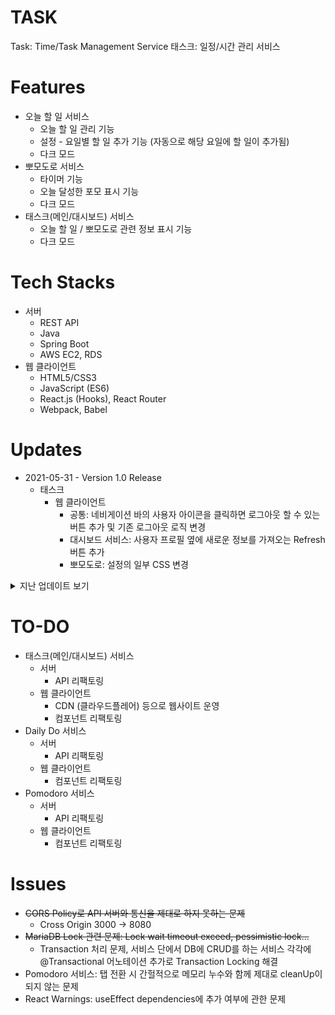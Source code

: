 # TASK
Task: Time/Task Management Service
태스크: 일정/시간 관리 서비스

# Features
+ 오늘 할 일 서비스
    + 오늘 할 일 관리 기능
    + 설정 - 요일별 할 일 추가 기능 (자동으로 해당 요일에 할 일이 추가됨)
    + 다크 모드
+ 뽀모도로 서비스
    + 타이머 기능
    + 오늘 달성한 포모 표시 기능
    + 다크 모드    
+ 태스크(메인/대시보드) 서비스
    + 오늘 할 일 / 뽀모도로 관련 정보 표시 기능
    + 다크 모드 


# Tech Stacks
+ 서버
    + REST API
    + Java
    + Spring Boot
    + AWS EC2, RDS
+ 웹 클라이언트
    + HTML5/CSS3
    + JavaScript (ES6)
    + React.js (Hooks), React Router
    + Webpack, Babel
    
# Updates
+ 2021-05-31 - Version 1.0 Release
    + 태스크
        + 웹 클라이언트
            + 공통: 네비게이션 바의 사용자 아이콘을 클릭하면 로그아웃 할 수 있는 버튼 추가 및 기존 로그아웃 로직 변경
            + 대시보드 서비스: 사용자 프로필 옆에 새로운 정보를 가져오는 Refresh 버튼 추가
            + 뽀모도로: 설정의 일부 CSS 변경

<details><summary>지난 업데이트 보기</summary>
<p>

+ 2021-05-30
    + 태스크
        + 서버
            + 서버 API가 더이상 구글 발급 토큰이 아닌, 자체 사용자ID를 통해 API 통신하도록 변경 (REST 컨트롤러, 서비스 등 대부분의 로직 변경) 
        + 웹 클라이언트
            + 공통: 사용자ID를 쿠키로 계속 로그인이 유지되도록 변경 (1시간 뒤 로그아웃되어 뽀모도로의 뽀모가 업데이트가 되지 않는 문제 등을 해결)

+ 2021-05-29
    + 태스크
        + 서버
            + Nginx + 무중단 배포 스크립트를 통한 무중단 배포 환경 구축 완료 
        + 웹 클라이언트
            + 공통: 무중단 배포 환경 구축 - Nginx 사용에 따라 패치 로직에서 API 서버 포트를 없앰 (기본포트 80번)
            + (테스트 중...) ~~대시보드 서비스: 로그인 시 대시보드에 그 전날의 정보가 서버에서 가져와지는 문제 해결 (로그인 시 유저와 관련 정보가 모두 업데이트 된 뒤에 Todo와 Pomdoro 아이템을 가져오도록 로직을 수정함)~~

+ 2021-05-28
    + 태스크
        + 서버
            + TASK-Server 리파지토리에 서버가 업데이트되어 깃허브에 push되면 자동으로 배포되도록 구축 완료 (Travis CI -> AWS S3 -> AWS CodeDeploy -> AWS EC2)

+ 2021-05-27
    + 태스크(메인/대시보드) 서비스, 오늘 할 일 서비스, 뽀모도로 서비스
        + 서버
            + 재 로그인 시 유저 정보가 초기화되어 오늘 할 일에 작성한 할 일 목록과 뽀모 카운트 모두 초기화되는 문제 해결
        + 웹 클라이언트
            + 공통: 로고 아이콘을 누르면 대시보드, 포트폴리오 페이지로 이동하도록 수정
            + 대시보드: 오늘 할 일 서비스, 뽀모도로 서비스 아이콘 추가 및 일부 CSS 조정

+ 2021-05-26
    + 오늘 할 일 서비스
        + 웹 클라이언트
            + 공통: 할 일 목록의 내용이 길어도 잘 보이도록 수정
            + 요일별 할 일 설정: 새로운 할 일을 추가할 때 추가한 할 일이 간헐적으로 추가되지 않거나 느린 텀을 두고 추가되는 문제를 해결

+ 2021-05-25
    + 태스크(메인/대시보드) 서비스, 오늘 할 일 서비스, 뽀모도로 서비스
        + 서버
            + DB: 뽀모도로 DB 수정 및 관련 서비스, API, DTO 수정 완료
            + 버그: todayFetch 함수에서 오늘 할 일 서비스의 갱신 시간만으로 오늘 할 일 서비스, 뽀모도로 서비스 둘 다 업데이트하던 문제 해결
        + 웹 클라이언트
            + 대시보드: 지금까지 한 총 뽀모 표시 기능 추가
            + 모든 서비스: 로그인 후 1시간이 지난 뒤 특정 작업을 수행하려고 하면 자동으로 로그아웃되고 로그인 페이지로 이동하는 기능 구현 (구글 토큰 유효기간: 1시간)
            + 버그
                + 대시보드 서비스: 로그아웃 버튼을 눌러도 제대로 로그아웃되어 로그인 페이지로 이동하지 않던 문제 해결
                + 뽀모도로 서비스: 
                    + 타이머가 끝나고 다시 타이머 시작 버튼이 다시 활성화 되지 않던 문제 해결
                    + 타이머가 끝나고 다시 초기 상태로 돌아갈 때, 초 단위 표시가 제대로 표시되지 않던 문제 해결 

+ 2021-05-24
    + 오늘 할 일 서비스, 뽀모도로 서비스
        + 서버
            + 다음날 오전 6시 이후에 뽀모도로 서비스에 접속하면 어제 했던 뽀모 초기화 및 최고 뽀모 기록 갱신 기능 구현
            + 다음날 오전 6시 이후에 오늘 할 일 서비스에 접속하면 어제 한 할 일 리스트 삭제 및 설정한 오늘 요일에 해당하는 할 일 리스트로 갱신하는 기능 구현

+ 2021-05-23 - 서비스 시작
    + 태스크(메인/대시보드) 서비스, 오늘 할 일 서비스, 뽀모도로 서비스
        + 서버
            + 태스크(메인/대시보드) 서비스, 오늘 할 일 서비스, 뽀모도로 서비스의 모든 기능 정상 작동 확인 완료
        + 웹 클라이언트
            + 페이지를 리로딩하면 404 에러가 뜨는 문제를 해결 (HashRouter)
            + 오늘 할 일 서비스에서 요일을 서로 다르게 저장하고 사용하고 있었던 문제를 해결

+ 2021-05-22
    + 태스크(메인/대시보드) 서비스, 오늘 할 일 서비스, 뽀모도로 서비스
        + 서버
            + AWS EC2 서버 환경 구축, RDS 데이베이스 구축 및 EC2-RDS 연결
            + EC2 서버 환경에 배포 스크립트 생성 완료 (깃허브 Pull 후 Build)
            + 서버 정상 실행 확인 완료
        + 웹 클라이언트
            + Fetch API 주소를 AWS EC2 서버 주소로 수정

+ 2021-05-21
    + 태스크(메인/대시보드) 서비스, 오늘 할 일 서비스, 뽀모도로 서비스
        + 웹 클라이언트
            + 구글 로그인 토큰 값을 localstorage가 아닌 cookie에 저장하고 참조하도록 변경
            + 모바일 환경에 맞게 일부 CSS 변경

+ 2021-05-20
    + 태스크(메인/대시보드) 서비스
        + 웹 클라이언트
            + 상단 네비게이션 바에 로그인된 사용자 표시 기능 추가
            + 네비게이션 바의 사용자 아이콘을 누르면 로그아웃 드롭다운이 나타나고, 로그아웃을 누르면 현재 사용자에서 로그아웃할 수 있는 기능 추가
    + 오늘 할 일 서비스, 뽀모도로 서비스
        + 클라이언트
            + 상단 네비게이션 바에 로그인된 사용자 표시 기능 추가

+ 2021-05-17 - 프로토타입 완성
    + 태스크(메인/대시보드) 서비스
        + 웹 클라이언트
            + 로그아웃 기능 구현 완료
    + 오늘 할 일 서비스
        + 서버
            + 기존 DB (JPA)에 사용자 ID 필드를 추가, 변경에 따른 API도 수정 완료
        + 클라이언트
            + 서버 API와 통신하는 로직 수정 (로그인 토큰으로 서버 API와 통신)

+ 2021-05-16
    + 태스크(메인/대시보드) 서비스
        + 웹 클라이언트
            + 대시보드 탭에서 사용자에 따른 뽀모도로 정보를 표시하도록 서버 API와 통신하는 로직 수정
            + 뽀모도로 관련 정보에 '나의 집중력' (시간) 항목 추가 완료
    + 뽀모도로
        + 서버
            + 사용자별 뽀모도로 DB (JPA)로 전환 완료, 전환에 따른 API도 수정 완료
        + 클라이언트
            + 서버 API와 통신하는 로직 수정 (로그인 토큰으로 서버 API와 통신)
            
+ 2021-05-15
    + 태스크(메인/대시보드) 서비스
        + 서버
            + 로그인 API 구현 완료 (Google OAuth 로그인, 토큰 검증 후 Google 서버에서 사용자 정보를 가져와서 User 리파지토리에 저장/수정 후 해당 정보 클라이언트로 전송) 
            + 버그: 로그아웃 후 다시 로그인하면 사용자 관련 뽀모도로 데이터가 모두 리셋되는 문제 해결 (Optional orElse -> Optioanl orElseGet으로 수정함)
        + 웹 클라이언트
            + 로그인 페이지 추가 완료, Google 로그인 추가 완료
            + 서버 API와 통신하는 로직 수정 (로그인 토큰으로 사용자별 데이터를 가져옴)
            + CSS 일부 수정 ( 일부 CSS 통합, 뷰포트에 따른 상단 CSS margin 조정)

+ 2021-05-14
    + 태스크(메인/대시보드) 서비스
        + 웹 클라이언트
            + 기본 CSS 디자인 적용 완료
            + 설정 탭에 다크 모드 기능 추가
    + 오늘 할 일, 뽀모도로 서비스
        + CSS 수정, 설정의 다크 모드 토글 변경 및 설명글 수정

+ 2021-05-13
    + 태스크(메인/대시보드) 서비스
        + 웹 클라이언트
            + 서버와 API 통신 테스트 완료 (따로 서버에 관련 API 추가하지 않고, 서버에서 가져온 데이터를 클라이언트에서 처리하여 정보 표시)
            + 대시보드 탭 추가 (오늘 할 일 달성률, 오늘 한 뽀모 등 관련 정보 표시) 완료

+ 2021-05-11
    + 뽀모도로 서비스
        + 서버
            + 포모 업데이트 기능 추가
        + 웹 클라이언트
            + 기본 뽀모도로 컴포넌트 프로토타입 개발 3단계 (오늘 한 포모 자동 업데이트 및 서버에 저장 기능 완성)

+ 2021-05-10
    + 뽀모도로 서비스
        + 웹 클라이언트
            + 설정 탭에 다크 모드 설정 기능 추가 완료
            + 기존 'Pomodoro' 서비스의 CSS 디자인을 적용 완료

+ 2021-05-09
    + 뽀모도로 서비스
        + 서버
            + 뽀모도로 서비스 프로토타입 API 개발 완료 (설정 타이머, 포모 저장 기능, 임시적으로 단일 리파지토리로 개발)
        + 웹 클라이언트
            + 기본 뽀모도로 컴포넌트 프로토타입 개발 2단계+ (서버 API와 통신 및 타이머 설정 기능 완성)
            + 타이머가 작동하고 있는 도중에 설정 탭으로 이동 시 언마운트된 탭(타이머 탭)에서 상태값들의 메모리 누수가 발생하는 문제 해결 (useEffect cleanUp)

+ 2021-05-08
    + 뽀모도로 서비스
        + 웹 클라이언트
            + 기본 뽀모도로 컴포넌트 프로토타입 개발 2단계 (설정 - 타이머 세팅 기능) 템플릿 완료
            + 고정 요소 (네비게이션, Footer) + React Router 적용 완료 (타이머, 설정 탭)
            + 일부 컴포넌트에 CSS 적용 완료 (Daily Do 서비스와 동일한 스타일 적용)

+ 2021-05-07
    + 뽀모도로 서비스
        + 웹 클라이언트
            + 기본 뽀모도로 컴포넌트 프로토타입 개발 1단계 (타이머 기능, 일일 포모 카운트 기능) 완료

+ 2021-05-04
    + 오늘 할 일 서비스
        + 웹 클라이언트
            + React Router를 이용하여 주소에 따라 다른 컴포넌트가 화면에 나타나도록 변경
            + CSS, JS 파일 정리 및 일부분 리팩토링 완료

+ 2021-05-03
    + 오늘 할 일 서비스
        + 웹 클라이언트
            + 설정에서 Light-Dark 테마 설정 기능 추가 (추후 styled-components를 활용하여 리팩토링할 예정)

+ 2021-05-01
    + 오늘 할 일 서비스
        + 웹 클라이언트
            + 기존 'Daily Do' 서비스의 CSS 디자인을 적용 완료

+ 2021-04-30
    + 오늘 할 일 서비스
        + 웹 클라이언트
            + 상단 네비게이션 컴포넌트 개발, 네비게이션에 따라 메인 페이지의 내용이 전환되게 수정
            + '요일 별 할 일 설정' 로드 시 목록을 2번씩 가져오는 문제 해결

+ 2021-04-29
    + 오늘 할 일 서비스
        + 서버
            + '오늘 할 일'에 오늘 요일에 해당하는 '요일별 할 일' 목록 갱신 기능에서, 요일별 할 일을 제대로 필터링하지 못하는 문제 해결
        + 웹 클라이언트
            + 컴포넌트 프로토타입 개발 3단계 (요일별 할 일 설정 기능) 개발 완료

+ 2021-04-28
    + 오늘 할 일 서비스
        + 서버
            + '요일별 할 일' 목록 API 개발 (요일별 목록 CRUD 기능) 완료
            + '오늘 할 일'에 오늘 요일에 해당하는 '요일별 할 일' 목록 갱신 기능 개발 완료

+ 2021-04-27
    + 오늘 할 일 서비스
        + 서버
            + Java 파일 및 클래스, 변수, 함수들의 이름 변경 (Task -> Todo)
        + 웹 클라이언트
            + 컴포넌트 프로토타입 개발 2단계 (할 일 수정, 체크, 서버 API와 통신) 완료

+ 2021-04-26
    + 오늘 할 일 서비스
        + 웹 클라이언트
            + 컴포넌트 프로토타입 개발 1단계 (할 일 생성, 읽기, 삭제 기능) 완료
            
+ 2021-04-25
    + 오늘 할 일 서비스
        + 서버
            + '오늘 할 일' 프로토타입 API 개발 완료
        + 웹 클라이언트
            + '오늘 할 일' 프로토타입 API 와 통신 테스트 완료 (정상작동)
</p>
</details>


# TO-DO
+ 태스크(메인/대시보드) 서비스
    + 서버
        + API 리팩토링
    + 웹 클라이언트
        + CDN (클라우드플레어) 등으로 웹사이트 운영 
        + 컴포넌트 리팩토링           
+ Daily Do 서비스
    + 서버
        + API 리팩토링
    + 웹 클라이언트
        + 컴포넌트 리팩토링        
+ Pomodoro 서비스
    + 서버
        + API 리팩토링
    + 웹 클라이언트
        + 컴포넌트 리팩토링


# Issues
+ ~~CORS Policy로 API 서버와 통신을 제대로 하지 못하는 문제~~
    + Cross Origin 3000 -> 8080
+ ~~MariaDB Lock 관련 문제: Lock wait timeout exceed, pessimistic lock...~~
    + Transaction 처리 문제, 서비스 단에서 DB에 CRUD를 하는 서비스 각각에 @Transactional 어노테이션 추가로 Transaction Locking 해결
+ Pomodoro 서비스: 탭 전환 시 간헐적으로 메모리 누수와 함께 제대로 cleanUp이 되지 않는 문제
+ React Warnings: useEffect dependencies에 추가 여부에 관한 문제